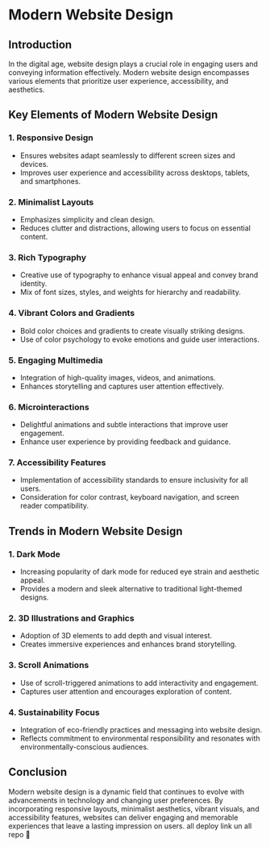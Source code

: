 # Modern Website Design

## Introduction

In the digital age, website design plays a crucial role in engaging users and conveying information effectively. Modern website design encompasses various elements that prioritize user experience, accessibility, and aesthetics.

## Key Elements of Modern Website Design

### 1. Responsive Design
   - Ensures websites adapt seamlessly to different screen sizes and devices.
   - Improves user experience and accessibility across desktops, tablets, and smartphones.

### 2. Minimalist Layouts
   - Emphasizes simplicity and clean design.
   - Reduces clutter and distractions, allowing users to focus on essential content.

### 3. Rich Typography
   - Creative use of typography to enhance visual appeal and convey brand identity.
   - Mix of font sizes, styles, and weights for hierarchy and readability.

### 4. Vibrant Colors and Gradients
   - Bold color choices and gradients to create visually striking designs.
   - Use of color psychology to evoke emotions and guide user interactions.

### 5. Engaging Multimedia
   - Integration of high-quality images, videos, and animations.
   - Enhances storytelling and captures user attention effectively.

### 6. Microinteractions
   - Delightful animations and subtle interactions that improve user engagement.
   - Enhance user experience by providing feedback and guidance.

### 7. Accessibility Features
   - Implementation of accessibility standards to ensure inclusivity for all users.
   - Consideration for color contrast, keyboard navigation, and screen reader compatibility.

## Trends in Modern Website Design

### 1. Dark Mode
   - Increasing popularity of dark mode for reduced eye strain and aesthetic appeal.
   - Provides a modern and sleek alternative to traditional light-themed designs.

### 2. 3D Illustrations and Graphics
   - Adoption of 3D elements to add depth and visual interest.
   - Creates immersive experiences and enhances brand storytelling.

### 3. Scroll Animations
   - Use of scroll-triggered animations to add interactivity and engagement.
   - Captures user attention and encourages exploration of content.

### 4. Sustainability Focus
   - Integration of eco-friendly practices and messaging into website design.
   - Reflects commitment to environmental responsibility and resonates with environmentally-conscious audiences.

## Conclusion

Modern website design is a dynamic field that continues to evolve with advancements in technology and changing user preferences. By incorporating responsive layouts, minimalist aesthetics, vibrant visuals, and accessibility features, websites can deliver engaging and memorable experiences that leave a lasting impression on users.
all 
deploy link un all repo 🫶
